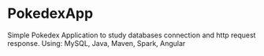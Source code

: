 # PokedexApp
Simple Pokedex Application to study databases connection and http request response. Using: MySQL, Java, Maven, Spark, Angular
